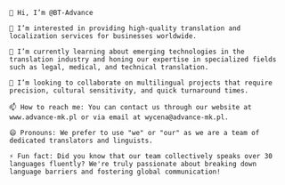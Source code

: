     👋 Hi, I’m @BT-Advance

    👀 I’m interested in providing high-quality translation and localization services for businesses worldwide.

    🌱 I’m currently learning about emerging technologies in the translation industry and honing our expertise in specialized fields such as legal, medical, and technical translation.

    💞️ I’m looking to collaborate on multilingual projects that require precision, cultural sensitivity, and quick turnaround times.

    📫 How to reach me: You can contact us through our website at www.advance-mk.pl or via email at wycena@advance-mk.pl.

    😄 Pronouns: We prefer to use "we" or "our" as we are a team of dedicated translators and linguists.

    ⚡ Fun fact: Did you know that our team collectively speaks over 30 languages fluently? We're truly passionate about breaking down language barriers and fostering global communication!

<!---
BT-Advance/BT-Advance is a ✨ special ✨ repository because its `README.md` (this file) appears on your GitHub profile.
You can click the Preview link to take a look at your changes.
--->

